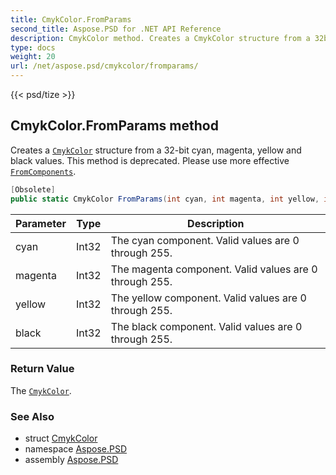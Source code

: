 ```yaml
---
title: CmykColor.FromParams
second_title: Aspose.PSD for .NET API Reference
description: CmykColor method. Creates a CmykColor structure from a 32bit cyan magenta yellow and black values. This method is deprecated. Please use more effective FromComponents
type: docs
weight: 20
url: /net/aspose.psd/cmykcolor/fromparams/
---
```

{{< psd/tize >}}
## CmykColor.FromParams method

Creates a [`CmykColor`](../) structure from a 32-bit cyan, magenta, yellow and black values. This method is deprecated. Please use more effective [`FromComponents`](../../cmykcolorhelper/fromcomponents/).

```csharp
[Obsolete]
public static CmykColor FromParams(int cyan, int magenta, int yellow, int black)
```

| Parameter | Type | Description |
| --- | --- | --- |
| cyan | Int32 | The cyan component. Valid values are 0 through 255. |
| magenta | Int32 | The magenta component. Valid values are 0 through 255. |
| yellow | Int32 | The yellow component. Valid values are 0 through 255. |
| black | Int32 | The black component. Valid values are 0 through 255. |

### Return Value

The [`CmykColor`](../).

### See Also

* struct [CmykColor](../)
* namespace [Aspose.PSD](../../cmykcolor/)
* assembly [Aspose.PSD](../../../)


